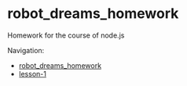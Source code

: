 # robot_dreams_homework

Homework for the course of node.js

Navigation:
- [robot_dreams_homework](#robot_dreams_homework)
- [lesson-1](./lessons-1_architecture/readme.md)
